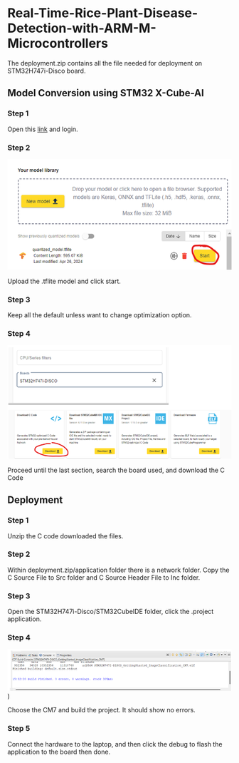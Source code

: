 # Real-Time-Rice-Plant-Disease-Detection-with-ARM-M-Microcontrollers
The deployment.zip contains all the file needed for deployment on STM32H747i-Disco board. 

## Model Conversion using STM32 X-Cube-AI
### Step 1
Open this [link](https://my.st.com/cas/login?service=https://my.st.com/cas-idpwebsso/login%3Fresume%3D%2Fas%2FkVO5J%2Fresume%2Fas%2Fauthorization.ping%26spentity%3Dnull) and login. 
### Step 2
![STM32X-Cube-AI](https://github.com/jingxan/Real-Time-Rice-Plant-Disease-Detection-with-ARM-M-Microcontrollers/blob/main/Images/X-Cube-AI_login_page.png)

Upload the .tflite model and click start.
### Step 3
Keep all the default unless want to change optimization option. 
### Step 4
![Download C Code Files](https://github.com/jingxan/Real-Time-Rice-Plant-Disease-Detection-with-ARM-M-Microcontrollers/blob/main/Images/Download_C_Code.png)

Proceed until the last section, search the board used, and download the C Code

## Deployment
### Step 1
Unzip the C code downloaded the files.
### Step 2
Within deployment.zip/application folder there is a network folder. Copy the C Source File to Src folder and C Source Header File to Inc folder.
### Step 3
Open the STM32H747i-Disco/STM32CubeIDE folder, click the .project application.
### Step 4
![No Errors](https://github.com/jingxan/Real-Time-Rice-Plant-Disease-Detection-with-ARM-M-Microcontrollers/blob/main/Images/Deployment_No_Error.png))

Choose the CM7 and build the project. It should show no errors.
### Step 5
Connect the hardware to the laptop, and then click the debug to flash the application to the board then done.



